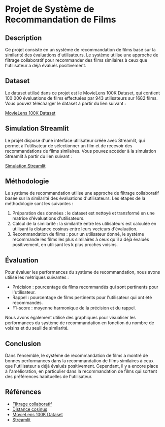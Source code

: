 # Projet de Système de Recommandation de Films

## Description

Ce projet consiste en un système de recommandation de films basé sur la similarité des évaluations d'utilisateurs. Le système utilise une approche de filtrage collaboratif pour recommander des films similaires à ceux que l'utilisateur a déjà évalués positivement.

## Dataset

Le dataset utilisé dans ce projet est le MovieLens 100K Dataset, qui contient 100 000 évaluations de films effectuées par 943 utilisateurs sur 1682 films. Vous pouvez télécharger le dataset à partir du lien suivant :

[MovieLens 100K Dataset](http://files.grouplens.org/datasets/movielens/ml-100k.zip)

## Simulation Streamlit

Le projet dispose d'une interface utilisateur créée avec Streamlit, qui permet à l'utilisateur de sélectionner un film et de recevoir des recommandations de films similaires. Vous pouvez accéder à la simulation Streamlit à partir du lien suivant :

[Simulation Streamlit](https://share.streamlit.io/your_username/your_app)

## Méthodologie

Le système de recommandation utilise une approche de filtrage collaboratif basée sur la similarité des évaluations d'utilisateurs. Les étapes de la méthodologie sont les suivantes :

1. Préparation des données : le dataset est nettoyé et transformé en une matrice d'évaluations d'utilisateurs.
2. Calcul de la similarité : la similarité entre les utilisateurs est calculée en utilisant la distance cosinus entre leurs vecteurs d'évaluation.
3. Recommandation de films : pour un utilisateur donné, le système recommande les films les plus similaires à ceux qu'il a déjà évalués positivement, en utilisant les k plus proches voisins.

## Évaluation

Pour évaluer les performances du système de recommandation, nous avons utilisé les métriques suivantes :

* Précision : pourcentage de films recommandés qui sont pertinents pour l'utilisateur.
* Rappel : pourcentage de films pertinents pour l'utilisateur qui ont été recommandés.
* F1-score : moyenne harmonique de la précision et du rappel.

Nous avons également utilisé des graphiques pour visualiser les performances du système de recommandation en fonction du nombre de voisins et du seuil de similarité.

## Conclusion

Dans l'ensemble, le système de recommandation de films a montré de bonnes performances dans la recommandation de films similaires à ceux que l'utilisateur a déjà évalués positivement. Cependant, il y a encore place à l'amélioration, en particulier dans la recommandation de films qui sortent des préférences habituelles de l'utilisateur.

## Références

* [Filtrage collaboratif](https://en.wikipedia.org/wiki/Collaborative_filtering)
* [Distance cosinus](https://en.wikipedia.org/wiki/Cosine_similarity)
* [MovieLens 100K Dataset](http://files.grouplens.org/datasets/movielens/ml-100k.zip)
* [Streamlit](https://streamlit.io/)
